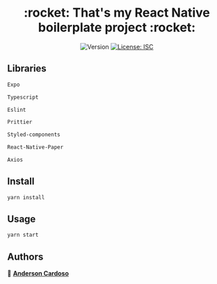 <h1 align="center">:rocket: That's my React Native boilerplate project :rocket:</h1>
<p align="center">
  <img alt="Version" src="https://img.shields.io/badge/version-1.0.0-blue.svg?cacheSeconds=2592000" />
  <a href="#" target="_blank">
    <img alt="License: ISC" src="https://img.shields.io/badge/License-ISC-yellow.svg" />
  </a>
</p>

## Libraries

```sh
Expo
```

```sh
Typescript
```

```sh
Eslint
```

```sh
Prittier
```

```sh
Styled-components
```

```sh
React-Native-Paper
```

```sh
Axios
```

## Install

```sh
yarn install
```

## Usage

```sh
yarn start
```

## Authors

👤 <a href="https://www.linkedin.com/in/anderson-cardoso-781b56102/">**Anderson Cardoso**</a>
